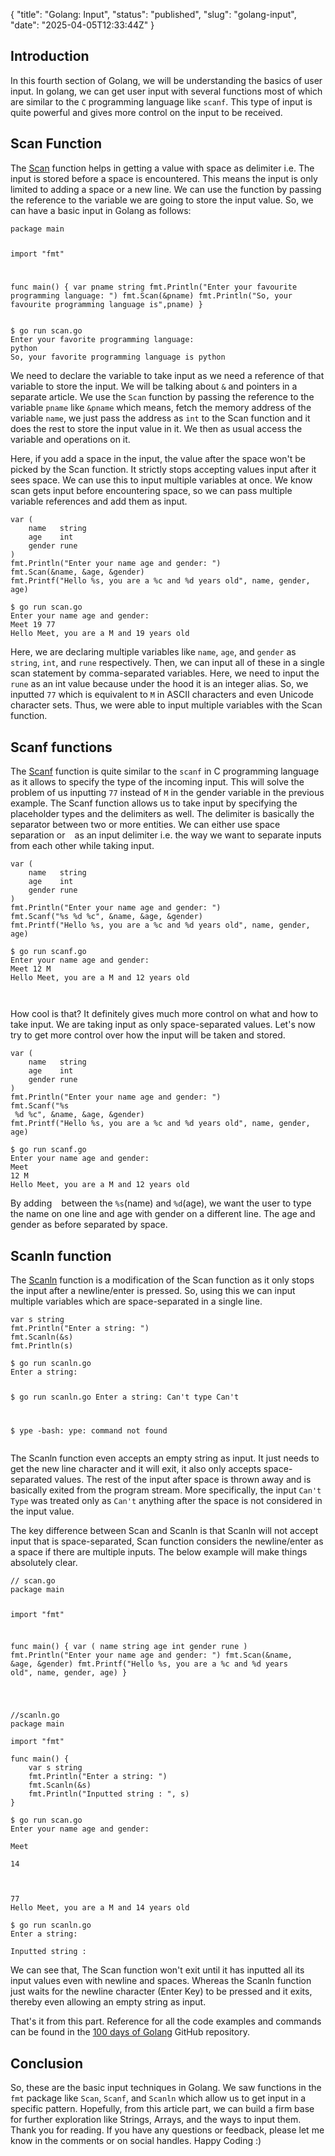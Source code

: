 {
  "title": "Golang: Input",
  "status": "published",
  "slug": "golang-input",
  "date": "2025-04-05T12:33:44Z"
}

<h2>Introduction</h2>
<p>In this fourth section of Golang, we will be understanding the basics of user input. In golang, we can get user input with several functions most of which are similar to the <code>C</code> programming language like <code>scanf</code>. This type of input is quite powerful and gives more control on the input to be received.</p>
<h2>Scan Function</h2>
<p>The <a href="https://pkg.go.dev/fmt#Scan">Scan</a> function helps in getting a value with space as delimiter i.e. The input is stored before a space is encountered. This means the input is only limited to adding a space or a new line. We can use the function by passing the reference to the variable we are going to store the input value. So, we can have a basic input in Golang as follows:</p>
<pre><code class="language-go">package main

import &quot;fmt&quot;

func main() {
    var pname string
    fmt.Println(&quot;Enter your favourite programming language: &quot;)
    fmt.Scan(&amp;pname)
    fmt.Println(&quot;So, your favourite programming language is&quot;,pname)
}
</code></pre>
<pre><code>$ go run scan.go
Enter your favorite programming language:
python
So, your favorite programming language is python
</code></pre>
<p>We need to declare the variable to take input as we need a reference of that variable to store the input. We will be talking about <code>&amp;</code> and pointers in a separate article. We use the <code>Scan</code> function by passing the reference to the variable <code>pname</code> like <code>&amp;pname</code> which means, fetch the memory address of the variable <code>name</code>, we just pass the address as <code>int</code> to the Scan function and it does the rest to store the input value in it. We then as usual access the variable and operations on it.</p>
<p>Here, if you add a space in the input, the value after the space won't be picked by the Scan function. It strictly stops accepting values input after it sees space. We can use this to input multiple variables at once. We know scan gets input before encountering space, so we can pass multiple variable references and add them as input.</p>
<pre><code class="language-go">var (
    name   string
    age    int
    gender rune
)
fmt.Println(&quot;Enter your name age and gender: &quot;)
fmt.Scan(&amp;name, &amp;age, &amp;gender)
fmt.Printf(&quot;Hello %s, you are a %c and %d years old&quot;, name, gender, age)
</code></pre>
<pre><code>$ go run scan.go
Enter your name age and gender:
Meet 19 77
Hello Meet, you are a M and 19 years old
</code></pre>
<p>Here, we are declaring multiple variables like <code>name</code>, <code>age</code>, and <code>gender</code> as <code>string</code>, <code>int</code>, and <code>rune</code> respectively. Then, we can input all of these in a single scan statement by comma-separated variables. Here, we need to input the <code>rune</code> as an int value because under the hood it is an integer alias. So, we inputted <code>77</code> which is equivalent to <code>M</code> in ASCII characters and even Unicode character sets. Thus, we were able to input multiple variables with the Scan function.</p>
<h2>Scanf functions</h2>
<p>The <a href="https://pkg.go.dev/fmt#Scanf">Scanf</a> function is quite similar to the <code>scanf</code> in C programming language as it allows to specify the type of the incoming input. This will solve the problem of us inputting <code>77</code> instead of <code>M</code> in the gender variable in the previous example. The Scanf function allows us to take input by specifying the placeholder types and the delimiters as well. The delimiter is basically the separator between two or more entities. We can either use space separation or <code> </code> as an input delimiter i.e. the way we want to separate inputs from each other while taking input.</p>
<pre><code class="language-go">var (
    name   string
    age    int
    gender rune
)
fmt.Println(&quot;Enter your name age and gender: &quot;)
fmt.Scanf(&quot;%s %d %c&quot;, &amp;name, &amp;age, &amp;gender)
fmt.Printf(&quot;Hello %s, you are a %c and %d years old&quot;, name, gender, age)
</code></pre>
<pre><code>$ go run scanf.go
Enter your name age and gender:
Meet 12 M
Hello Meet, you are a M and 12 years old


</code></pre>
<p>How cool is that? It definitely gives much more control on what and how to take input. We are taking input as only space-separated values. Let's now try to get more control over how the input will be taken and stored.</p>
<pre><code class="language-go">var (
    name   string
    age    int
    gender rune
)
fmt.Println(&quot;Enter your name age and gender: &quot;)
fmt.Scanf(&quot;%s 
 %d %c&quot;, &amp;name, &amp;age, &amp;gender)
fmt.Printf(&quot;Hello %s, you are a %c and %d years old&quot;, name, gender, age)
</code></pre>
<pre><code>$ go run scanf.go
Enter your name age and gender:
Meet
12 M
Hello Meet, you are a M and 12 years old
</code></pre>
<p>By adding <code> </code> between the <code>%s</code>(name) and <code>%d</code>(age), we want the user to type the name on one line and age with gender on a different line. The age and gender as before separated by space.</p>
<h2>Scanln function</h2>
<p>The <a href="https://pkg.go.dev/fmt#Scanln">Scanln</a> function is a modification of the Scan function as it only stops the input after a newline/enter is pressed.  So, using this we can input multiple variables which are space-separated in a single line.</p>
<pre><code class="language-go">var s string
fmt.Println(&quot;Enter a string: &quot;)
fmt.Scanln(&amp;s)
fmt.Println(s)
</code></pre>
<pre><code>$ go run scanln.go
Enter a string:



$ go run scanln.go
Enter a string:
Can't type
Can't

$ ype
-bash: ype: command not found
</code></pre>
<p>The Scanln function even accepts an empty string as input. It just needs to get the new line character and it will exit, it also only accepts space-separated values. The rest of the input after space is thrown away and is basically exited from the program stream. More specifically, the input <code>Can't Type</code> was treated only as <code>Can't</code> anything after the space is not considered in the input value.</p>
<p>The key difference between Scan and Scanln is that Scanln will not accept input that is space-separated, Scan function considers the newline/enter as a space if there are multiple inputs. The below example will make things absolutely clear.</p>
<pre><code class="language-go">// scan.go
package main

import &quot;fmt&quot;

func main() {
    var (
        name   string
        age    int
        gender rune
    )
    fmt.Println(&quot;Enter your name age and gender: &quot;)
    fmt.Scan(&amp;name, &amp;age, &amp;gender)
    fmt.Printf(&quot;Hello %s, you are a %c and %d years old&quot;, name, gender, age)
}

</code></pre>
<pre><code class="language-go">//scanln.go
package main

import &quot;fmt&quot;

func main() {
    var s string
    fmt.Println(&quot;Enter a string: &quot;)
    fmt.Scanln(&amp;s)
    fmt.Println(&quot;Inputted string : &quot;, s)
}
</code></pre>
<pre><code>$ go run scan.go
Enter your name age and gender:

Meet

14



77
Hello Meet, you are a M and 14 years old

$ go run scanln.go
Enter a string:

Inputted string :
</code></pre>
<p>We can see that, The Scan function won't exit until it has inputted all its input values even with newline and spaces. Whereas the Scanln function just waits for the newline character (Enter Key) to be pressed and it exits, thereby even allowing an empty string as input.</p>
<p>That's it from this part. Reference for all the code examples and commands can be found in the <a href="https://github.com/mr-destructive/100-days-of-golang/">100 days of Golang</a> GitHub repository.</p>
<h2>Conclusion</h2>
<p>So, these are the basic input techniques in Golang. We saw functions in the <code>fmt</code> package like <code>Scan</code>, <code>Scanf</code>, and <code>Scanln</code> which allow us to get input in a specific pattern. Hopefully, from this article part, we can build a firm base for further exploration like Strings, Arrays, and the ways to input them. Thank you for reading. If you have any questions or feedback, please let me know in the comments or on social handles. Happy Coding :)</p>

